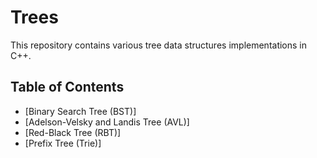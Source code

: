 # Trees

This repository contains various tree data structures implementations in C++.

## Table of Contents

- [Binary Search Tree (BST)]
- [Adelson-Velsky and Landis Tree (AVL)]
- [Red-Black Tree (RBT)]
- [Prefix Tree (Trie)]
